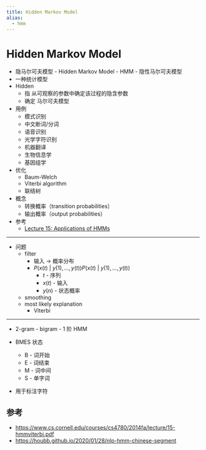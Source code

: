 ```yaml
---
title: Hidden Markov Model
alias:
  - hmm
---
```


# Hidden Markov Model

- 隐马尔可夫模型 - Hidden Markov Model - HMM - 隐性马尔可夫模型
- 一种统计模型
- Hidden
  - 指 从可观察的参数中确定该过程的隐含参数
  - 确定 马尔可夫模型
- 用例
  - 模式识别
  - 中文断词/分词
  - 语音识别
  - 光学字符识别
  - 机器翻译
  - 生物信息学
  - 基因组学
- 优化
  - Baum-Welch
  - Viterbi algorithm
  - 联结树
- 概念
  - 转换概率（transition probabilities）
  - 输出概率（output probabilities）
- 参考
  - [Lecture 15: Applications of HMMs](https://www.youtube.com/watch?v=KBg97801U40)

---

- 问题
  - filter
    - 输入 -> 概率分布
    - ${\displaystyle P(x(t)\ |\ y(1),\dots ,y(t))}{\displaystyle P(x(t)\ |\ y(1),\dots ,y(t))}$
      - $t$ - 序列
      - $x(t)$ - 输入
      - $y(n)$ - 状态概率
  - smoothing
  - most likely explanation
    - Viterbi

---

- 2-gram - bigram - 1 阶 HMM

- BMES 状态
  - B - 词开始
  - E - 词结束
  - M - 词中间
  - S - 单字词
- 用于标注字符

## 参考

- https://www.cs.cornell.edu/courses/cs4780/2014fa/lecture/15-hmmviterbi.pdf
- https://houbb.github.io/2020/01/28/nlp-hmm-chinese-segment
